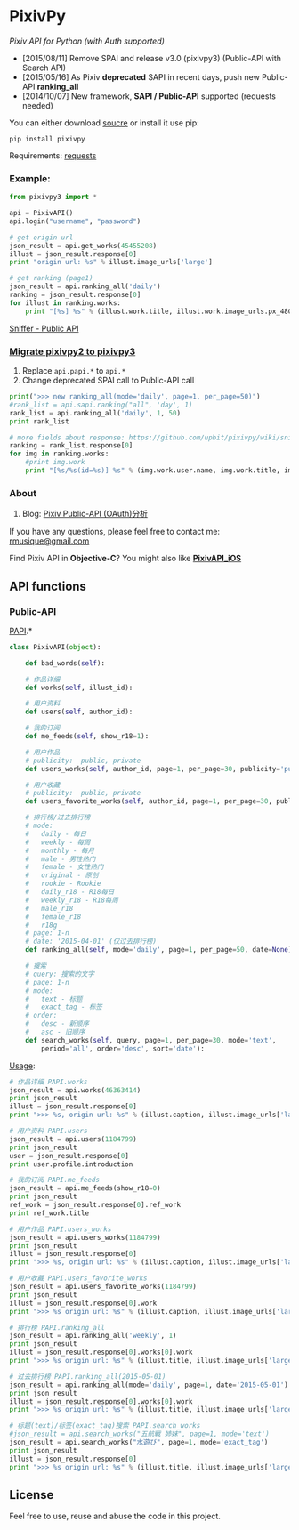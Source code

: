 PixivPy
======
_Pixiv API for Python (with Auth supported)_

* [2015/08/11] Remove SPAI and release v3.0 (pixivpy3) (Public-API with Search API)
* [2015/05/16] As Pixiv **deprecated** SAPI in recent days, push new Public-API **ranking_all**
* [2014/10/07] New framework, **SAPI / Public-API** supported (requests needed)

You can either download [soucre](https://github.com/upbit/pixivpy/archive/master.zip) or install it use pip:

~~~
pip install pixivpy
~~~

Requirements: [requests](https://pypi.python.org/pypi/requests)

### Example:

~~~python
from pixivpy3 import *

api = PixivAPI()
api.login("username", "password")

# get origin url
json_result = api.get_works(45455208)
illust = json_result.response[0]
print "origin url: %s" % illust.image_urls['large']

# get ranking (page1)
json_result = api.ranking_all('daily')
ranking = json_result.response[0]
for illust in ranking.works:
	print "[%s] %s" % (illust.work.title, illust.work.image_urls.px_480mw)
~~~

[Sniffer - Public API](https://github.com/upbit/pixivpy/wiki/sniffer)

### [Migrate pixivpy2 to pixivpy3](https://github.com/upbit/pixivpy/blob/master/demo.py#L15-L25)

1. Replace `api.papi.*` to `api.*`
2. Change deprecated SPAI call to Public-API call

~~~python
print(">>> new ranking_all(mode='daily', page=1, per_page=50)")
#rank_list = api.sapi.ranking("all", 'day', 1)
rank_list = api.ranking_all('daily', 1, 50)
print rank_list

# more fields about response: https://github.com/upbit/pixivpy/wiki/sniffer
ranking = rank_list.response[0]
for img in ranking.works:
	#print img.work
	print "[%s/%s(id=%s)] %s" % (img.work.user.name, img.work.title, img.work.id, img.work.image_urls.px_480mw)
~~~

### About

1. Blog: [Pixiv Public-API (OAuth)分析](http://blog.imaou.com/opensource/2014/10/09/pixiv_api_for_ios_update.html)

If you have any questions, please feel free to contact me: rmusique@gmail.com

Find Pixiv API in **Objective-C**? You might also like [**PixivAPI_iOS**](https://github.com/upbit/PixivAPI_iOS)

## API functions

### Public-API

[PAPI](https://github.com/upbit/pixivpy/blob/master/pixivpy3/api.py).*

~~~python
class PixivAPI(object):

	def bad_words(self):

	# 作品详细
	def works(self, illust_id):

	# 用户资料
	def users(self, author_id):

	# 我的订阅
	def me_feeds(self, show_r18=1):

	# 用户作品
	# publicity:  public, private
	def users_works(self, author_id, page=1, per_page=30, publicity='public'):

	# 用户收藏
	# publicity:  public, private
	def users_favorite_works(self, author_id, page=1, per_page=30, publicity='public'):

	# 排行榜/过去排行榜
	# mode:
	#   daily - 每日
	#   weekly - 每周
	#   monthly - 每月
	#   male - 男性热门
	#   female - 女性热门
	#   original - 原创
	#   rookie - Rookie
	#   daily_r18 - R18每日
	#   weekly_r18 - R18每周
	#   male_r18
	#   female_r18
	#   r18g
	# page: 1-n
	# date: '2015-04-01' (仅过去排行榜)
	def ranking_all(self, mode='daily', page=1, per_page=50, date=None):

	# 搜索
	# query: 搜索的文字
	# page: 1-n
	# mode:
	#   text - 标题
	#   exact_tag - 标签
	# order:
	#   desc - 新顺序
	#   asc - 旧顺序
	def search_works(self, query, page=1, per_page=30, mode='text',
		period='all', order='desc', sort='date'):

~~~

[Usage](https://github.com/upbit/pixivpy/blob/master/demo.py#L27):

~~~python
# 作品详细 PAPI.works
json_result = api.works(46363414)
print json_result
illust = json_result.response[0]
print ">>> %s, origin url: %s" % (illust.caption, illust.image_urls['large'])

# 用户资料 PAPI.users
json_result = api.users(1184799)
print json_result
user = json_result.response[0]
print user.profile.introduction

# 我的订阅 PAPI.me_feeds
json_result = api.me_feeds(show_r18=0)
print json_result
ref_work = json_result.response[0].ref_work
print ref_work.title

# 用户作品 PAPI.users_works
json_result = api.users_works(1184799)
print json_result
illust = json_result.response[0]
print ">>> %s, origin url: %s" % (illust.caption, illust.image_urls['large'])

# 用户收藏 PAPI.users_favorite_works
json_result = api.users_favorite_works(1184799)
print json_result
illust = json_result.response[0].work
print ">>> %s origin url: %s" % (illust.caption, illust.image_urls['large'])

# 排行榜 PAPI.ranking_all
json_result = api.ranking_all('weekly', 1)
print json_result
illust = json_result.response[0].works[0].work
print ">>> %s origin url: %s" % (illust.title, illust.image_urls['large'])

# 过去排行榜 PAPI.ranking_all(2015-05-01)
json_result = api.ranking_all(mode='daily', page=1, date='2015-05-01')
print json_result
illust = json_result.response[0].works[0].work
print ">>> %s origin url: %s" % (illust.title, illust.image_urls['large'])

# 标题(text)/标签(exact_tag)搜索 PAPI.search_works
#json_result = api.search_works("五航戦 姉妹", page=1, mode='text')
json_result = api.search_works("水遊び", page=1, mode='exact_tag')
print json_result
illust = json_result.response[0]
print ">>> %s origin url: %s" % (illust.title, illust.image_urls['large'])
~~~

## License

Feel free to use, reuse and abuse the code in this project.
